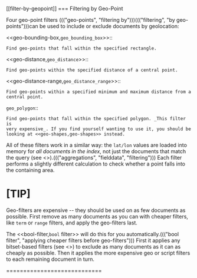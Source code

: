 [[filter-by-geopoint]]
=== Filtering by Geo-Point

Four geo-point filters ((("geo-points", "filtering by")))((("filtering", "by geo-points")))can be used to include or exclude documents by
geolocation:

<<geo-bounding-box,`geo_bounding_box`>>::

    Find geo-points that fall within the specified rectangle.

<<geo-distance,`geo_distance`>>::

    Find geo-points within the specified distance of a central point.

<<geo-distance-range,`geo_distance_range`>>::

    Find geo-points within a specified minimum and maximum distance from a
    central point.

`geo_polygon`::

    Find geo-points that fall within the specified polygon. _This filter is
    very expensive_. If you find yourself wanting to use it, you should be
    looking at <<geo-shapes,geo-shapes>> instead.

All of these filters work in a similar way: the `lat/lon` values are loaded
into memory for _all documents in the index_, not just the documents that
match the query (see <<fielddata-intro>>).((("aggregations", "fielddata", "filtering"))) Each filter performs a slightly
different calculation to check whether a point falls into the containing area.

[TIP]
============================

Geo-filters are expensive -- they should be used on as few documents as
possible. First remove as many documents as you can with cheaper filters, like
`term` or `range` filters, and apply the geo-filters last.

The <<bool-filter,`bool` filter>> will do this for you automatically.((("bool filter", "applying cheaper filters before geo-filters"))) First it
applies any bitset-based filters (see <<filter-caching>>) to exclude as many
documents as it can as cheaply as possible.  Then it applies the more
expensive geo or script filters to each remaining document in turn.

============================
